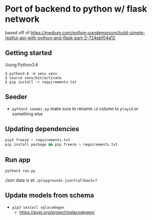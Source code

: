 # Port of backend to python w/ flask network

based off of https://medium.com/python-pandemonium/build-simple-restful-api-with-python-and-flask-part-2-724ebf04d12

## Getting started

Using Python3.6

```
$ python3.6 -m venv venv
$ source venv/bin/activate
$ pip install -r requirements.txt
```

## Seeder

* `python3 seeder.py` make sure to rename `id` column to `playid` or something else

## Updating dependencies

```bash
pip3 freeze > requirements.txt
pip install package && pip freeze > requirements.txt
```

## Run app

```bash
python3 run.py
```

Json data is at: `/playgrounds.json?callback=?`

## Update models from schema

* `pip3 install sqlacodegen`
  * https://pypi.org/project/sqlacodegen/
